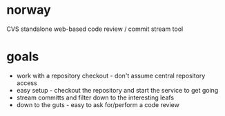 norway
======

CVS standalone web-based code review / commit stream tool

goals
=====
* work with a repository checkout - don't assume central repository access
* easy setup - checkout the repository and start the service to get going
* stream committs and filter down to the interesting leafs
* down to the guts - easy to ask for/perform a code review
